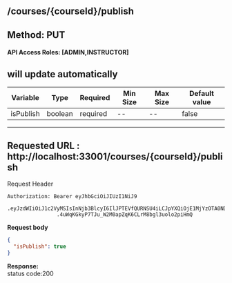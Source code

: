 
## /courses/{courseId}/publish

## Method: PUT
#### API Access Roles: [ADMIN,INSTRUCTOR]

## will update automatically
Variable  | Type | Required | Min Size | Max Size | Default value
------------- | ------------- | ------------- | ------------- | ------------- | -------------
isPublish  | boolean  | required | -- | -- | false






---
Requested URL : http://localhost:33001/courses/{courseId}/publish<br>
--
Request Header
```
Authorization: Bearer eyJhbGciOiJIUzI1NiJ9
                .eyJzdWIiOiJ1c2VyMSIsInNjb3BlcyI6IlJPTEVfQURNSU4iLCJpYXQiOjE1MjYzOTA0NDMsImV4cCI6MTUyNjQwODQ0M30
                .4uWqKGkyP7TJu_W2M0apZqK6CLrM8bgl3uolo2piHmQ
```
**Request body**
```json
{
  "isPublish": true
}
```
**Response:** <br>
status code:200

